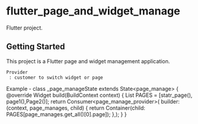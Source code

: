 # flutter_page_and_widget_manage

 Flutter project.

## Getting Started

This project is a Flutter page and widget management application.

    Provider 
     : customer to switch widget or page 

Example
    - class _page_manageState extends State<page_manage> {
  @override
  Widget build(BuildContext context) {
    List<Widget> PAGES = [statr_page(), page1(),Page2()];
    return Consumer<page_manage_provider>(
        builder: (context, page_manages, child) {
       return Container(child: PAGES[page_manages.get_all()[0].page]);
              },);
  }
}

